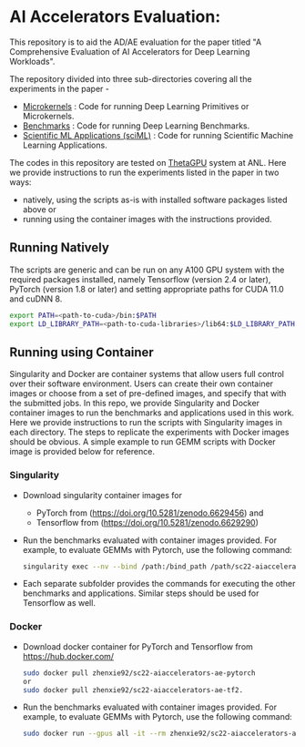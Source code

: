 # AI Accelerators Evaluation:

This repository is to aid the AD/AE evaluation for the paper titled "A Comprehensive Evaluation of AI Accelerators for Deep Learning Workloads".

The repository divided into three sub-directories covering all the experiments in the paper -
+ [Microkernels](./microkernels/) : Code for running Deep Learning Primitives or Microkernels. 
+ [Benchmarks](./benchmarks/) : Code for running Deep Learning Benchmarks.
+ [Scientific ML Applications (sciML)](./sciML/) : Code for running Scientific Machine Learning Applications. 

The codes in this repository are tested on [ThetaGPU](https://www.alcf.anl.gov/support-center/theta/theta-thetagpu-overview) system at ANL. Here we provide instructions to run the experiments listed in the paper in two ways: 
* natively, using the scripts as-is with installed software packages listed above or 
* running using the container images with the instructions provided.

## Running Natively 

The scripts are generic and can be run on any A100 GPU system with the required packages installed, namely Tensorflow (version 2.4 or later), PyTorch (version 1.8 or later) and setting appropriate paths for CUDA 11.0 and cuDNN 8.

```bash
export PATH=<path-to-cuda>/bin:$PATH
export LD_LIBRARY_PATH=<path-to-cuda-libraries>/lib64:$LD_LIBRARY_PATH
```


## Running using Container

Singularity and Docker are container systems that allow users full control over their software environment. Users can create their own container images or choose from a set of pre-defined images, and specify that with the submitted jobs. In this repo, we provide Singularity and Docker container images to run the benchmarks and applications used in this work. Here we provide instructions to run the scripts with Singularity images in each directory. The steps to replicate the experiments with Docker images should be obvious. A simple example to run GEMM scripts with Docker image is provided below for reference.

### Singularity

* Download singularity container images for 
  * PyTorch from (https://doi.org/10.5281/zenodo.6629456) and 
  * Tensorflow from (https://doi.org/10.5281/zenodo.6629290)

* Run the benchmarks evaluated with container images provided. For example, to evaluate GEMMs with Pytorch, use the following command:
    ```bash
    singularity exec --nv --bind /path:/bind_path /path/sc22-aiaccelerators-ae-pytorch.sif python gemm_torch.py
    ```
* Each separate subfolder provides the commands for executing the other benchmarks and applications. Similar steps should be used for Tensorflow as well.


### Docker

* Download docker container for PyTorch and Tensorflow from 
  https://hub.docker.com/
    ```bash
    sudo docker pull zhenxie92/sc22-aiaccelerators-ae-pytorch
    or 
    sudo docker pull zhenxie92/sc22-aiaccelerators-ae-tf2.
    ```

* Run the benchmarks evaluated with container images provided. For example, to evaluate GEMMs with Pytorch, use the following command:
  
    ```bash
    sudo docker run --gpus all -it --rm zhenxie92/sc22-aiaccelerators-ae-pytorch python gemm_torch.py
    ```


